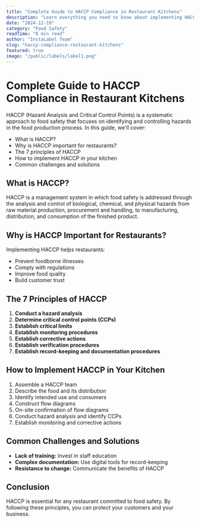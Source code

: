 ```yaml
---
title: "Complete Guide to HACCP Compliance in Restaurant Kitchens"
description: "Learn everything you need to know about implementing HACCP principles in your restaurant kitchen, including critical control points and monitoring procedures."
date: "2024-12-19"
category: "Food Safety"
readTime: "8 min read"
author: "InstaLabel Team"
slug: "haccp-compliance-restaurant-kitchens"
featured: true
image: "/public/labels/label1.png"
---
```


# Complete Guide to HACCP Compliance in Restaurant Kitchens

HACCP (Hazard Analysis and Critical Control Points) is a systematic approach to food safety that focuses on identifying and controlling hazards in the food production process. In this guide, we'll cover:

- What is HACCP?
- Why is HACCP important for restaurants?
- The 7 principles of HACCP
- How to implement HACCP in your kitchen
- Common challenges and solutions

## What is HACCP?

HACCP is a management system in which food safety is addressed through the analysis and control of biological, chemical, and physical hazards from raw material production, procurement and handling, to manufacturing, distribution, and consumption of the finished product.

## Why is HACCP Important for Restaurants?

Implementing HACCP helps restaurants:
- Prevent foodborne illnesses
- Comply with regulations
- Improve food quality
- Build customer trust

## The 7 Principles of HACCP

1. **Conduct a hazard analysis**
2. **Determine critical control points (CCPs)**
3. **Establish critical limits**
4. **Establish monitoring procedures**
5. **Establish corrective actions**
6. **Establish verification procedures**
7. **Establish record-keeping and documentation procedures**

## How to Implement HACCP in Your Kitchen

1. Assemble a HACCP team
2. Describe the food and its distribution
3. Identify intended use and consumers
4. Construct flow diagrams
5. On-site confirmation of flow diagrams
6. Conduct hazard analysis and identify CCPs
7. Establish monitoring and corrective actions

## Common Challenges and Solutions

- **Lack of training:** Invest in staff education
- **Complex documentation:** Use digital tools for record-keeping
- **Resistance to change:** Communicate the benefits of HACCP

## Conclusion

HACCP is essential for any restaurant committed to food safety. By following these principles, you can protect your customers and your business. 